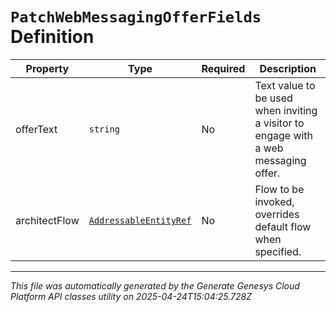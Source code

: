# `PatchWebMessagingOfferFields` Definition

| Property | Type | Required | Description |
|----------|------|----------|-------------|
| offerText | `string` | No | Text value to be used when inviting a visitor to engage with a web messaging offer. |
| architectFlow | [`AddressableEntityRef`](addressableentityref-definition.md) | No | Flow to be invoked, overrides default flow when specified. |

---

*This file was automatically generated by the Generate Genesys Cloud Platform API classes utility on 2025-04-24T15:04:25.728Z*